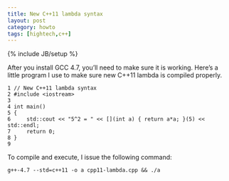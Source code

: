 ```yaml
---
title: New C++11 lambda syntax
layout: post
category: howto
tags: [hightech,c++]
---
```

{% include JB/setup %}

After you install GCC 4.7, you’ll need to make sure it is working. Here’s a little program I use to make sure new C++11 lambda is compiled properly.

    1 // New C++11 lambda syntax
    2 #include <iostream>
    3 
    4 int main()
    5 {
    6     std::cout << "5^2 = " << [](int a) { return a*a; }(5) << std::endl;
    7     return 0;
    8 }
    9 

To compile and execute, I issue the following command:

    g++-4.7 --std=c++11 -o a cpp11-lambda.cpp && ./a
